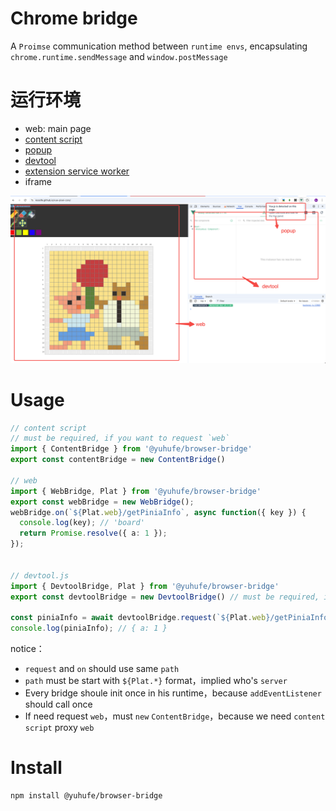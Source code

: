 # Chrome bridge

A `Proimse` communication method between `runtime envs`, encapsulating `chrome.runtime.sendMessage` and `window.postMessage`


# 运行环境
- web: main page
- [content script](https://developer.chrome.com/docs/extensions/develop/concepts/content-scripts)
- [popup](https://developer.chrome.com/docs/extensions/develop/ui/add-popup)
- [devtool](https://developer.chrome.com/docs/extensions/how-to/devtools/extend-devtools)
- [extension service worker](https://developer.chrome.com/docs/extensions/develop/concepts/service-workers/basics)
- iframe

![image](./assets/runtime_envs.png)

# Usage

```typescript
// content script 
// must be required, if you want to request `web`
import { ContentBridge } from '@yuhufe/browser-bridge'
export const contentBridge = new ContentBridge() 

// web
import { WebBridge, Plat } from '@yuhufe/browser-bridge'
export const webBridge = new WebBridge();
webBridge.on(`${Plat.web}/getPiniaInfo`, async function({ key }) {
  console.log(key); // 'board'
  return Promise.resolve({ a: 1 });
});


// devtool.js
import { DevtoolBridge, Plat } from '@yuhufe/browser-bridge'
export const devtoolBridge = new DevtoolBridge() // must be required, if you want to request `web`

const piniaInfo = await devtoolBridge.request(`${Plat.web}/getPiniaInfo`, { key: 'board' });
console.log(piniaInfo); // { a: 1 }
```

notice：
- `request` and `on` should use same `path`
- `path` must be start with `${Plat.*}` format，implied who's `server`
- Every bridge shoule init once in his runtime，because `addEventListener` should call once
- If need request `web`，must `new` `ContentBridge`，because we need `content script` proxy `web`

# Install

```
npm install @yuhufe/browser-bridge
```
